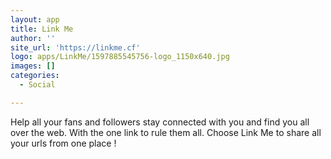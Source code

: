```yaml
---
layout: app
title: Link Me
author: ''
site_url: 'https://linkme.cf'
logo: apps/LinkMe/1597885545756-logo_1150x640.jpg
images: []
categories:
  - Social

---
```

Help all your fans and followers stay connected with you and find you all over the web. With the one link to rule them all. Choose Link Me to share all your urls from one place !
